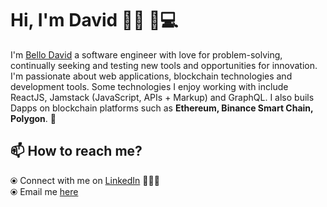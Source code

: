 # Hi, I'm David 👋🏾 👨💻

I'm [Bello David](https://bellodavid.github.io/) a software engineer with love for problem-solving, continually seeking and testing new tools and opportunities for innovation. I'm passionate about web applications, blockchain technologies and development tools.  Some technologies I enjoy working with include ReactJS, Jamstack (JavaScript, APIs + Markup) and GraphQL. I also buils Dapps on blockchain platforms such as **Ethereum, Binance Smart Chain, Polygon**.  🎯

## 📫 How to reach me? 

  ⦿ Connect with me on [LinkedIn](https://www.linkedin.com/in/david-bello-4965321b7) 👨🏻‍💻 <br>
  ⦿ Email me [here](mailto:davidbello998@gmail.com) <br>

<!--
**bellodavid/bellodavid** is a ✨ _special_ ✨ repository because its `README.md` (this file) appears on your GitHub profile.

Here are some ideas to get you started:

- 🔭 I’m currently working on ...
- 🌱 I’m currently learning ...
- 👯 I’m looking to collaborate on ...
- 🤔 I’m looking for help with ...
- 💬 Ask me about ...
- 📫 How to reach me: ...
- 😄 Pronouns: ...
- ⚡ Fun fact: ...
-->
